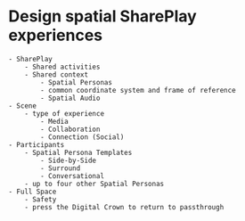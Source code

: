 # Design spatial SharePlay experiences
	- SharePlay
		- Shared activities
		- Shared context
			- Spatial Personas
			- common coordinate system and frame of reference
			- Spatial Audio
	- Scene
		- type of experience
			- Media
			- Collaboration
			- Connection (Social)
	- Participants
		- Spatial Persona Templates
			- Side-by-Side
			- Surround
			- Conversational
		- up to four other Spatial Personas
	- Full Space
		- Safety
		- press the Digital Crown to return to passthrough